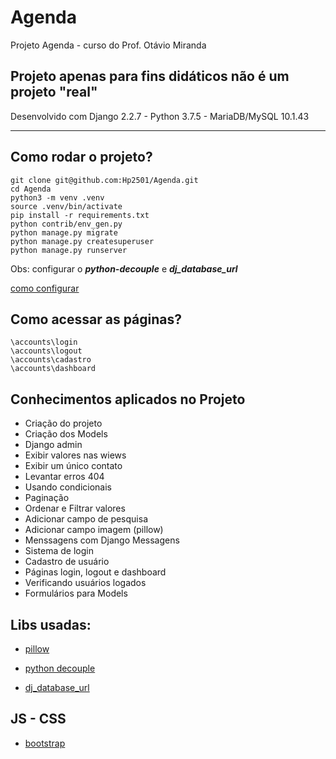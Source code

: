 # Agenda

Projeto Agenda - curso do Prof. Otávio Miranda 


## Projeto apenas para fins **didáticos** não é um projeto **"real"** ##


Desenvolvido com Django 2.2.7 - Python 3.7.5 - MariaDB/MySQL 10.1.43

-------------------------------------------------------------------------

## Como rodar o projeto? ##

```
git clone git@github.com:Hp2501/Agenda.git
cd Agenda
python3 -m venv .venv
source .venv/bin/activate
pip install -r requirements.txt
python contrib/env_gen.py
python manage.py migrate
python manage.py createsuperuser
python manage.py runserver
```

Obs: configurar o *__python-decouple__* e *__dj_database_url__*


[como configurar](https://samuelgoncalves.com.br/configurar-sua-aplicacao-django-para-ler-dados-diferentes-por-ambiente/)


## Como acessar as páginas? ##

```
\accounts\login
\accounts\logout
\accounts\cadastro
\accounts\dashboard
```

## Conhecimentos aplicados no Projeto ##


* Criação do projeto
* Criação dos Models
* Django admin
* Exibir valores nas wiews
* Exibir um único contato
* Levantar erros 404
* Usando condicionais
* Paginação
* Ordenar e Filtrar valores
* Adicionar campo de pesquisa
* Adicionar campo imagem (pillow)
* Menssagens com Django Messagens
* Sistema de login
* Cadastro de usuário
* Páginas login, logout e dashboard
* Verificando usuários logados
* Formulários para Models


## Libs usadas: ##

* [pillow](https://pypi.org/project/Pillow/)  

* [python decouple](https://github.com/henriquebastos/python-decouple "Henrique Bastos")  

* [dj_database_url](https://pypi.org/project/dj-database-url/)  


## JS - CSS

* [bootstrap](https://getbootstrap.com.br/docs/4.1/getting-started/introduction/)

